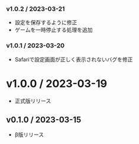 ### v1.0.2 / 2023-03-21

  - 設定を保存するように修正
  - ゲームを一時停止する処理を追加

### v1.0.1 / 2023-03-20

  - Safariで設定画面が正しく表示されないバグを修正

# v1.0.0 / 2023-03-19

  - 正式版リリース

## v0.1.0 / 2023-03-15

  - β版リリース
